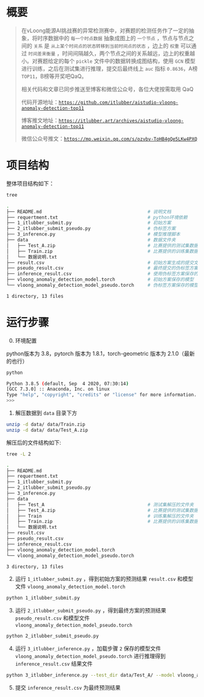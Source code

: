 # 概要

> 在vLoong能源AI挑战赛的异常检测赛中，对赛题的检测任务作了一定的抽象，将时序数据中的 `每一个时点数据` 抽象成图上的 `一个节点` ，节点与节点之间的 `关系` 是 `从上某个时间点的状态转移到当前时间点的状态` ，边上的 `权重` 可以通过 `时间差来衡量` ，时间间隔越久，两个节点之间的关系越远，边上的权重越小。对赛题给定的每个 `pickle` 文件中的数据转换成图结构，使用 `GCN` 模型进行训练，之后在测试集进行推理，提交后最终线上 `auc` 指标 `0.8636`，A榜 `TOP11`，B榜等开奖吧QaQ。
> 
> 相关代码和文章已同步推送至博客和微信公众号，各位大佬按需取用 QaQ
> 
> 代码开源地址：[`https://github.com/itlubber/aistudio-vloong-anomaly-detection-top11`](https://github.com/itlubber/aistudio-vloong-anomaly-detection-top11)
>
> 博客推文地址：[`https://itlubber.art/archives/aistudio-vloong-anomaly-detection-top11`](https://itlubber.art/archives/aistudio-vloong-anomaly-detection-top11)
>
> 微信公众号推文：[`https://mp.weixin.qq.com/s/ozvbv-ToHB4gQe5LKw4PXQ`](https://mp.weixin.qq.com/s/ozvbv-ToHB4gQe5LKw4PXQ)


# 项目结构

整体项目结构如下：

```bash
tree

.
├── README.md                                       # 说明文档
├── requertment.txt                                 # python环境依赖
├── 1_itlubber_submit.py                            # 初始方案
├── 2_itlubber_submit_pseudo.py                     # 伪标签方案
├── 3_inference.py                                  # 模型推理脚本
├── data                                            # 数据文件夹
│   ├── Test_A.zip                                  # 比赛提供的测试集数据
│   ├── Train.zip                                   # 比赛提供的训练集数据
│   └── 数据说明.txt
├── result.csv                                      # 初始方案生成的提交文件 0.8620
├── pseudo_result.csv                               # 最终提交的伪标签方案结果 0.8636
├── inference_result.csv                            # 使用伪标签方案保存的模型推理的到的结果 0.8636
├── vloong_anomaly_detection_model.torch            # 初始方案保存的模型
└── vloong_anomaly_detection_model_pseudo.torch     # 伪标签方案保存的模型

1 directory, 13 files
```

# 运行步骤

0. 环境配置

python版本为 3.8，pytorch 版本为 1.8.1，torch-geometric 版本为 2.1.0（最新的也行）

```bash
python

Python 3.8.5 (default, Sep  4 2020, 07:30:14)
[GCC 7.3.0] :: Anaconda, Inc. on linux
Type "help", "copyright", "credits" or "license" for more information.
>>> 
```

1. 解压数据到 `data` 目录下方

```bash
unzip -d data/ data/Train.zip
unzip -d data/ data/Test_A.zip
```

解压后的文件结构如下:

```bash
tree -L 2

.
├── README.md
├── requertment.txt
├── 1_itlubber_submit.py
├── 2_itlubber_submit_pseudo.py
├── 3_inference.py
├── data
│   ├── Test_A                                      # 测试集解压的文件夹
│   ├── Test_A.zip                                  # 比赛提供的测试集数据
│   ├── Train                                       # 训练集解压的文件夹
│   ├── Train.zip                                   # 比赛提供的训练集数据
│   └── 数据说明.txt
├── result.csv
├── pseudo_result.csv
├── inference_result.csv
├── vloong_anomaly_detection_model.torch
└── vloong_anomaly_detection_model_pseudo.torch

3 directory, 13 files
```

2. 运行 `1_itlubber_submit.py` ，得到初始方案的预测结果 `result.csv` 和模型文件 `vloong_anomaly_detection_model.torch`

```bash
python 1_itlubber_submit.py
```

3. 运行 `2_itlubber_submit_pseudo.py` ，得到最终方案的预测结果 `pseudo_result.csv` 和模型文件 `vloong_anomaly_detection_model_pseudo.torch`

```bash
python 2_itlubber_submit_pseudo.py
```

4. 运行 `3_itlubber_inference.py` ，加载步骤 `2` 保存的模型文件 `vloong_anomaly_detection_model_pseudo.torch` 进行推理得到 `inference_result.csv` 结果文件

```bash
python 3_itlubber_inference.py --test_dir data/Test_A/ --model vloong_anomaly_detection_model_pseudo.torch --batch_size 64
```

5. 提交 `inference_result.csv` 为最终预测结果
